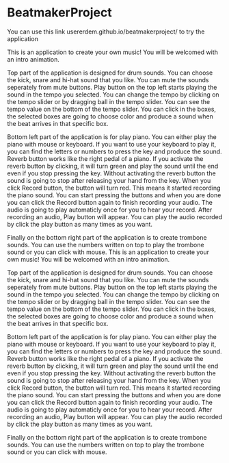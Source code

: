 # BeatmakerProject
You can use this link usererdem.github.io/beatmakerproject/ to try the application

This is an application to create your own music! You will be welcomed with an intro animation.

Top part of the application is designed for drum sounds. You can choose the kick, snare and hi-hat sound that you like. You can mute the sounds seperately from mute buttons. Play button on the top left starts playing the sound in the tempo you selected. You can change the tempo by clicking on the tempo slider or by dragging ball in the tempo slider. You can see the tempo value on the bottom of the tempo slider. You can click in the boxes, the selected boxes are going to choose color and produce a sound when the beat arrives in that specific box.

Bottom left part of the application is for play piano. You can either play the piano with mouse or keyboard. If you want to use your keyboard to play it, you can find the letters or numbers to press the key and produce the sound. Reverb button works like the right pedal of a piano. If you activate the reverb button by clicking, it will turn green and play the sound until the end even if you stop pressing the key. Without activating the reverb button the sound is going to stop after releasing your hand from the key. When you click Record button, the button will turn red. This means it started recording the piano sound. You can start pressing the buttons and when you are done you can click the Record button again to finish recording your audio. The audio is going to play automaticly once for you to hear your record. After recording an audio, Play button will appear. You can play the audio recorded by click the play button as many times as you want.

Finally on the bottom right part of the application is to create trombone sounds. You can use the numbers written on top to play the trombone sound or you can click with mouse.
This is an application to create your own music!
You will be welcomed with an intro animation.

Top part of the application is designed for drum sounds.
You can choose the kick, snare and hi-hat sound that you like.
You can mute the sounds seperately from mute buttons.
Play button on the top left starts playing the sound in the tempo you selected. You can change the tempo by clicking on the tempo slider or by dragging ball in the tempo slider. You can see the tempo value on the bottom of the tempo slider.
You can click in the boxes, the selected boxes are going to choose color and produce a sound when the beat arrives in that specific box.

Bottom left part of the application is for play piano.
You can either play the piano with mouse or keyboard.
If you want to use your keyboard to play it, you can find the letters or numbers to press the key and produce the sound.
Reverb button works like the right pedal of a piano. If you activate the reverb button by clicking, it will turn green and play the sound until the end even if you stop pressing the key. Without activating the reverb button the sound is going to stop after releasing your hand from the key.
When you click Record button, the button will turn red. This means it started recording the piano sound. You can start pressing the buttons and when you are done you can click the Record button again to finish recording your audio. The audio is going to play automaticly once for you to hear your record.
After recording an audio, Play button will appear. You can play the audio recorded by click the play button as many times as you want.

Finally on the bottom right part of the application is to create trombone sounds.
You can use the numbers written on top to play the trombone sound or you can click with mouse.
